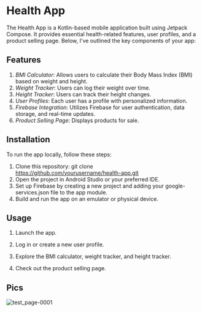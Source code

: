 # Health App

The Health App is a Kotlin-based mobile application built using Jetpack Compose. It provides essential health-related features, user profiles, and a product selling page. Below, I've outlined the key components of your app:

## Features

1. *BMI Calculator*: Allows users to calculate their Body Mass Index (BMI) based on weight and height.
2. *Weight Tracker*: Users can log their weight over time.
3. *Height Tracker*: Users can track their height changes.
4. *User Profiles*: Each user has a profile with personalized information.
5. *Firebase Integration*: Utilizes Firebase for user authentication, data storage, and real-time updates.
6. *Product Selling Page*: Displays products for sale.

## Installation

To run the app locally, follow these steps:

1. Clone this repository: git clone https://github.com/yourusername/health-app.git
2. Open the project in Android Studio or your preferred IDE.
3. Set up Firebase by creating a new project and adding your google-services.json file to the app module.
4. Build and run the app on an emulator or physical device.

## Usage

1. Launch the app.
2. Log in or create a new user profile.
  

4. Explore the BMI calculator, weight tracker, and height tracker.
5. Check out the product selling page.

## Pics
![test_page-0001](https://github.com/PranjalShinde18/iFIT-1/assets/114181026/a60eb0f7-6432-4e0f-a5d5-b745d837e74d)

